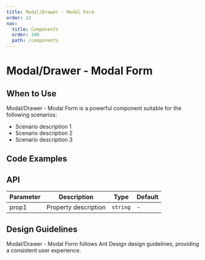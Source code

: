 ```yaml
---
title: Modal/Drawer - Modal Form
order: 12
nav:
  title: Components
  order: 100
  path: /components
---
```


# Modal/Drawer - Modal Form

## When to Use

Modal/Drawer - Modal Form is a powerful component suitable for the following scenarios:

- Scenario description 1
- Scenario description 2
- Scenario description 3

## Code Examples



## API

| Parameter | Description          | Type     | Default |
| --------- | -------------------- | -------- | ------- |
| prop1     | Property description | `string` | -       |

## Design Guidelines

Modal/Drawer - Modal Form follows Ant Design design guidelines, providing a consistent user experience.
